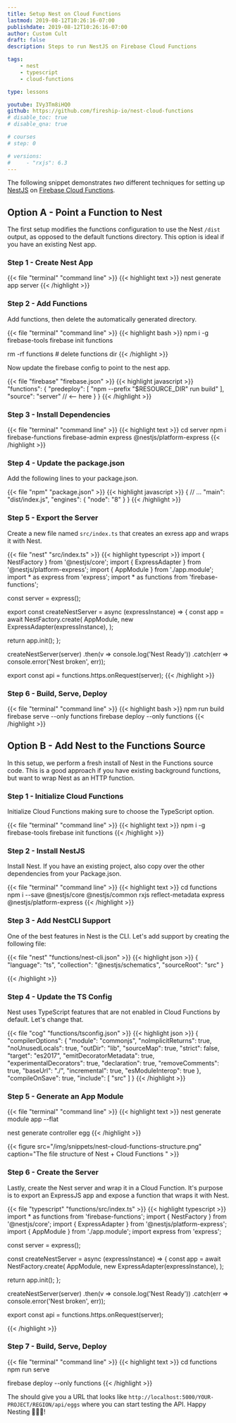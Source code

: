 ```yaml
---
title: Setup Nest on Cloud Functions
lastmod: 2019-08-12T10:26:16-07:00
publishdate: 2019-08-12T10:26:16-07:00
author: Custom Cult
draft: false
description: Steps to run NestJS on Firebase Cloud Functions  

tags:
    - nest
    - typescript
    - cloud-functions

type: lessons

youtube: IVy3Tm8iHQ0
github: https://github.com/fireship-io/nest-cloud-functions
# disable_toc: true
# disable_qna: true

# courses
# step: 0

# versions: 
#     - "rxjs": 6.3
---
```


The following snippet demonstrates *two* different techniques for setting up [NestJS](https://nestjs.com/) on [Firebase Cloud Functions](/tags/cloud-functions).

## Option A - Point a Function to Nest

The first setup modifies the functions configuration to use the Nest `/dist` output, as opposed to the default functions directory. This option is ideal if you have an existing Nest app. 

### Step 1 - Create Nest App

{{< file "terminal" "command line" >}}
{{< highlight text >}}
nest generate app server
{{< /highlight >}}


### Step 2 - Add Functions

Add functions, then delete the automatically generated directory.

{{< file "terminal" "command line" >}}
{{< highlight bash >}}
npm i -g firebase-tools
firebase init functions

rm -rf functions # delete functions dir
{{< /highlight >}}


Now update the firebase config to point to the nest app. 

{{< file "firebase" "firebase.json" >}}
{{< highlight javascript >}}
  "functions": {
    "predeploy": [
      "npm --prefix \"$RESOURCE_DIR\" run build"
    ],
    "source": "server" // <-- here
  }
}
{{< /highlight >}}

### Step 3 - Install Dependencies

{{< file "terminal" "command line" >}}
{{< highlight text >}}
cd server
npm i firebase-functions firebase-admin express @nestjs/platform-express
{{< /highlight >}}

### Step 4 - Update the package.json

Add the following lines to your package.json. 

{{< file "npm" "package.json" >}}
{{< highlight javascript >}}
{
  // ...
  "main": "dist/index.js",
  "engines": {
    "node": "8"
  }
}
{{< /highlight >}}


### Step 5 - Export the Server

Create a new file named `src/index.ts` that creates an exress app and wraps it with Nest.

{{< file "nest" "src/index.ts" >}}
{{< highlight typescript >}}
import { NestFactory } from '@nestjs/core';
import { ExpressAdapter } from '@nestjs/platform-express';
import { AppModule } from './app.module';
import * as express from 'express';
import * as functions from 'firebase-functions';

const server = express();

export const createNestServer = async (expressInstance) => {
  const app = await NestFactory.create(
    AppModule,
    new ExpressAdapter(expressInstance),
  );

  return app.init();
};



createNestServer(server)
    .then(v => console.log('Nest Ready'))
    .catch(err => console.error('Nest broken', err));

export const api = functions.https.onRequest(server);
{{< /highlight >}}

### Step 6 - Build, Serve, Deploy


{{< file "terminal" "command line" >}}
{{< highlight bash >}}
npm run build
firebase serve --only functions
firebase deploy --only functions
{{< /highlight >}}

## Option B - Add Nest to the Functions Source

In this setup, we perform a fresh install of Nest in the Functions source code. This is a good approach if you have existing background functions, but want to wrap Nest as an HTTP function. 

### Step 1 - Initialize Cloud Functions

Initialize Cloud Functions making sure to choose the TypeScript option. 

{{< file "terminal" "command line" >}}
{{< highlight text >}}
npm i -g firebase-tools
firebase init functions
{{< /highlight >}}

### Step 2 - Install NestJS

Install Nest. If you have an existing project, also copy over the other dependencies from your Package.json. 

{{< file "terminal" "command line" >}}
{{< highlight text >}}
cd functions
npm i --save @nestjs/core @nestjs/common rxjs reflect-metadata express @nestjs/platform-express
{{< /highlight >}}


### Step 3 - Add NestCLI Support 

One of the best features in Nest is the CLI. Let's add support by creating the following file: 

{{< file "nest" "functions/nest-cli.json" >}}
{{< highlight json >}}
{
    "language": "ts",
    "collection": "@nestjs/schematics",
    "sourceRoot": "src"
  }
  
{{< /highlight >}}

### Step 4 - Update the TS Config

Nest uses TypeScript features that are not enabled in Cloud Functions by default. Let's change that. 

{{< file "cog" "functions/tsconfig.json" >}}
{{< highlight json >}}
{
  "compilerOptions": {
    "module": "commonjs",
    "noImplicitReturns": true,
    "noUnusedLocals": true,
    "outDir": "lib",
    "sourceMap": true,
    "strict": false,
    "target": "es2017",
    "emitDecoratorMetadata": true,
    "experimentalDecorators": true,
    "declaration": true,
    "removeComments": true,
    "baseUrl": "./",
    "incremental": true,
    "esModuleInterop": true
  },
  "compileOnSave": true,
  "include": [
    "src"
  ]
}
{{< /highlight >}}

### Step 5 - Generate an App Module

{{< file "terminal" "command line" >}}
{{< highlight text >}}
nest generate module app --flat

nest generate controller egg
{{< /highlight >}}

{{< figure src="/img/snippets/nest-cloud-functions-structure.png" caption="The file structure of Nest + Cloud Functions " >}}


### Step 6 - Create the Server

Lastly, create the Nest server and wrap it in a Cloud Function. It's purpose is to export an ExpressJS app and expose a function that wraps it with Nest. 

{{< file "typescript" "functions/src/index.ts" >}}
{{< highlight typescript >}}
import * as functions from 'firebase-functions';
import { NestFactory } from '@nestjs/core';
import { ExpressAdapter } from '@nestjs/platform-express';
import { AppModule } from './app.module';
import express from 'express';

const server = express();

const createNestServer = async (expressInstance) => {
  const app = await NestFactory.create(
    AppModule,
    new ExpressAdapter(expressInstance),
  );

  return app.init();
};


createNestServer(server)
    .then(v => console.log('Nest Ready'))
    .catch(err => console.error('Nest broken', err));

export const api = functions.https.onRequest(server);

{{< /highlight >}}

### Step 7 - Build, Serve, Deploy

{{< file "terminal" "command line" >}}
{{< highlight text >}}
cd functions
npm run serve

firebase deploy --only functions
{{< /highlight >}}

The should give you a URL that looks like
`http://localhost:5000/YOUR-PROJECT/REGION/api/eggs` where you can start testing the API. Happy Nesting 🥚🥚🥚! 
